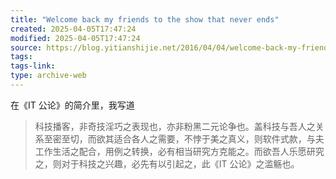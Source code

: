 ```yaml
---
title: "Welcome back my friends to the show that never ends"
created: 2025-04-05T17:47:24
modified: 2025-04-05T17:47:24
source: https://blog.yitianshijie.net/2016/04/04/welcome-back-my-friends-to-the-show-that-never-ends/
tags:
tags-link:
type: archive-web
---
```

在《IT 公论》的简介里，我写道

> 科技播客，非奇技淫巧之表现也，亦非粉黑二元论争也。盖科技与吾人之关系至密至切，而欲其适合各人之需要，不悖于美之真义，则软件式款，与夫工作生活之配合，用例之转换，必有相当研究方克能之。而欲吾人乐愿研究之，则对于科技之兴趣，必先有以引起之，此《IT 公论》之滥觞也。
